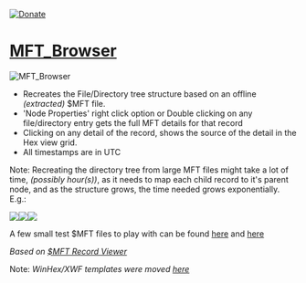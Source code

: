 [![Donate](https://img.shields.io/badge/Donate-PayPal-green.svg)](https://www.paypal.com/donate?hosted_button_id=69L3MWGCKVMA6)

# [MFT_Browser](https://github.com/kacos2000/MFT_Browser/releases/latest)

![MFT_Browser](https://raw.githubusercontent.com/kacos2000/MFT_Browser/master/I/MFTbrowser.jpg)

- Recreates the File/Directory tree structure based on an offline *(extracted)* $MFT file.
- 'Node Properties' right click option or Double clicking on any file/directory entry gets the full MFT details for that record
- Clicking on any detail of the record, shows the source of the detail in the Hex view grid.
- All timestamps are in UTC

Note: Recreating the directory tree from large MFT files might take a lot of time, *(possibly hour(s))*, as it needs to map each child record to it's parent node, and as the structure grows, the time needed grows exponentially. E.g.:

   ![](https://raw.githubusercontent.com/kacos2000/MFT_Browser/master/I/m0.JPG)![](https://raw.githubusercontent.com/kacos2000/MFT_Browser/master/I/m2.JPG)![](https://raw.githubusercontent.com/kacos2000/MFT_Browser/master/I/m1.JPG)

A few small test $MFT files to play with can be found [here](https://github.com/EricZimmerman/MFT/tree/3bed2626ee85e9a96a6db70a17407d0c3696056a/MFT.Test/TestFiles) and [here](https://github.com/msuhanov/dfir_ntfs/tree/master/test_data)

*Based on [$MFT Record Viewer](https://github.com/kacos2000/MFT_Record_Viewer)*<br>

Note: *WinHex/XWF templates were moved [here](https://github.com/kacos2000/WinHex_Templates)*<br>


